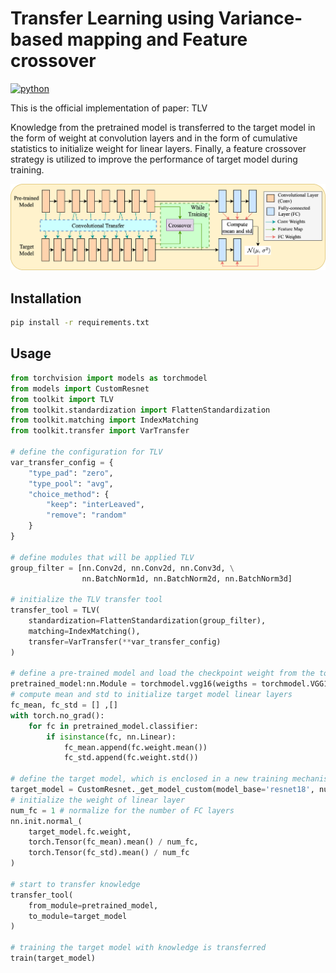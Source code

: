 # Transfer Learning using Variance-based mapping and Feature crossover
[![python](https://img.shields.io/badge/Python-3.9-3776AB.svg?style=flat&logo=python&logoColor=white)](https://www.python.org)

This is the official implementation of paper: TLV

Knowledge from the pretrained model is transferred to the target model in the form of weight at convolution layers and in the form of
cumulative statistics to initialize weight for linear layers. Finally, a feature crossover strategy is utilized to improve the performance of target model during training.

![TLV-method](./figures/fig_pipeline.png)

## Installation
```bash
pip install -r requirements.txt
```
## Usage
```python
from torchvision import models as torchmodel
from models import CustomResnet
from toolkit import TLV
from toolkit.standardization import FlattenStandardization
from toolkit.matching import IndexMatching
from toolkit.transfer import VarTransfer

# define the configuration for TLV
var_transfer_config = {
    "type_pad": "zero",
    "type_pool": "avg",
    "choice_method": {
        "keep": "interLeaved",
        "remove": "random"
    }
}

# define modules that will be applied TLV
group_filter = [nn.Conv2d, nn.Conv2d, nn.Conv3d, \
                nn.BatchNorm1d, nn.BatchNorm2d, nn.BatchNorm3d]

# initialize the TLV transfer tool
transfer_tool = TLV(
    standardization=FlattenStandardization(group_filter),
    matching=IndexMatching(),
    transfer=VarTransfer(**var_transfer_config)
)

# define a pre-trained model and load the checkpoint weight from the torchvision hub
pretrained_model:nn.Module = torchmodel.vgg16(weigths = torchmodel.VGG16_Weights.IMAGENET1K_V1)
# compute mean and std to initialize target model linear layers
fc_mean, fc_std = [] ,[]
with torch.no_grad():
    for fc in pretrained_model.classifier:
        if isinstance(fc, nn.Linear):
            fc_mean.append(fc.weight.mean())
            fc_std.append(fc.weight.std())

# define the target model, which is enclosed in a new training mechanism.
target_model = CustomResnet._get_model_custom(model_base='resnet18', num_classes=100)
# initialize the weight of linear layer
num_fc = 1 # normalize for the number of FC layers
nn.init.normal_(
    target_model.fc.weight, 
    torch.Tensor(fc_mean).mean() / num_fc, 
    torch.Tensor(fc_std).mean() / num_fc
)

# start to transfer knowledge
transfer_tool(
    from_module=pretrained_model,
    to_module=target_model
)

# training the target model with knowledge is transferred
train(target_model)
```
